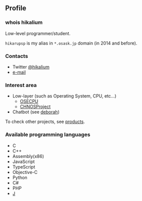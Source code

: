 ## Profile
### whois hikalium
Low-level programmer/student.

`hikarupsp` is my alias in `*.osask.jp` domain (in 2014 and before).

### Contacts
- Twitter [@hikalium](https://twitter.com/hikalium)
- [e-mail](http://www.google.com/recaptcha/mailhide/d?k=01yF1wjvVvLnxWlfEQMOF2zQ==&c=d-VnSZYkm6qwCuGbRwSRJatIbG6ItgzPgWaqncVxy4A=)

### Interest area
- Low-layer (such as Operating System, CPU, etc...)
  - [OSECPU](http://osecpu.osask.jp/wiki/)
  - [CHNOSProject](http://chnosproject.osdn.jp/wiki147u/index.php)
- Chatbot (see [deborah](https://github.com/fourseasonslab/deborah))

To check other projects, see [products](/products).

### Available programming languages
- C
- C++
- Assembly(x86)
- JavaScript
- TypeScript
- Objective-C
- Python
- C#
- PHP
- [J](http://www.jsoftware.com/)
